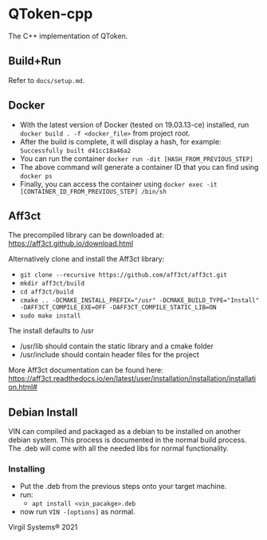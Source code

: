 # QToken-cpp
The C++ implementation of QToken.

## Build+Run
Refer to `docs/setup.md`.

## Docker
- With the latest version of Docker (tested on 19.03.13-ce) installed, run `docker build . -f <docker_file>` from project root.
- After the build is complete, it will display a hash, for example: `Successfully built d41cc18a46a2`
- You can run the container `docker run -dit [HASH_FROM_PREVIOUS_STEP]`
- The above command will generate a container ID that you can find using `docker ps`
- Finally, you can access the container using `docker exec -it [CONTAINER_ID_FROM_PREVIOUS_STEP] /bin/sh`

## Aff3ct
The precompiled library can be downloaded at:
https://aff3ct.github.io/download.html

Alternatively clone and install the Aff3ct library:
- `git clone --recursive https://github.com/aff3ct/aff3ct.git`
- `mkdir aff3ct/build`
- `cd aff3ct/build`
- `cmake .. -DCMAKE_INSTALL_PREFIX="/usr" -DCMAKE_BUILD_TYPE="Install" -DAFF3CT_COMPILE_EXE=OFF -DAFF3CT_COMPILE_STATIC_LIB=ON`
- `sudo make install`

The install defaults to /usr
- /usr/lib should contain the static library and a cmake folder
- /usr/include should contain header files for the project

More Aff3ct documentation can be found here:
https://aff3ct.readthedocs.io/en/latest/user/installation/installation/installation.html#

## Debian Install
VIN can compiled and packaged as a debian to be installed on another debian system. This process is documented in the normal build process. The .deb will come with all the needed libs for normal functionality.

### Installing
- Put the .deb from the previous steps onto your target machine.
- run:
  - `apt install <vin_pacakge>.deb`
- now run `VIN -[options]` as normal.

Virgil Systems® 2021
